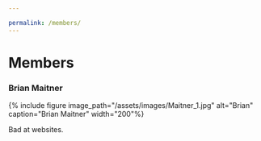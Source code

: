 ```yaml
---

permalink: /members/
---
```


# Members

### Brian Maitner
{% include figure image_path="/assets/images/Maitner_1.jpg" alt="Brian" caption="Brian Maitner" width="200"%}

Bad at websites.
